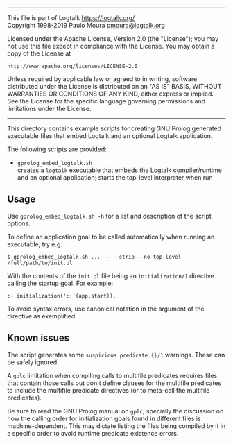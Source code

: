 ________________________________________________________________________

This file is part of Logtalk <https://logtalk.org/>  
Copyright 1998-2019 Paulo Moura <pmoura@logtalk.org>

Licensed under the Apache License, Version 2.0 (the "License");
you may not use this file except in compliance with the License.
You may obtain a copy of the License at

    http://www.apache.org/licenses/LICENSE-2.0

Unless required by applicable law or agreed to in writing, software
distributed under the License is distributed on an "AS IS" BASIS,
WITHOUT WARRANTIES OR CONDITIONS OF ANY KIND, either express or implied.
See the License for the specific language governing permissions and
limitations under the License.
________________________________________________________________________


This directory contains example scripts for creating GNU Prolog generated
executable files that embed Logtalk and an optional Logtalk application.

The following scripts are provided:

- `gprolog_embed_logtalk.sh`  
	creates a `logtalk` executable that embeds the Logtalk compiler/runtime
	and an optional application; starts the top-level interpreter when run

Usage
-----

Use `gprolog_embed_logtalk.sh -h` for a list and description of the script
options.

To define an application goal to be called automatically when running an
executable, try e.g.

	$ gprolog_embed_logtalk.sh ... -- --strip --no-top-level /full/path/to/init.pl

With the contents of the `init.pl` file being an `initialization/1`
directive calling the startup goal. For example:

	:- initialization('::'(app,start)).

To avoid syntax errors, use canonical notation in the argument of the
directive as exemplified.

Known issues
------------

The script generates some `suspicious predicate {}/1` warnings. These can
be safely ignored.

A `gplc` limitation when compiling calls to multifile predicates requires
files that contain those calls but don't define clauses for the multifile
predicates to include the multifile predicate directives (or to meta-call
the multifile predicates).

Be sure to read the GNU Prolog manual on `gplc`, specially the discussion
on how the calling order for initialization goals found in different files
is machine-dependent. This may dictate listing the files being compiled
by it in a specific order to avoid runtime predicate existence errors.
